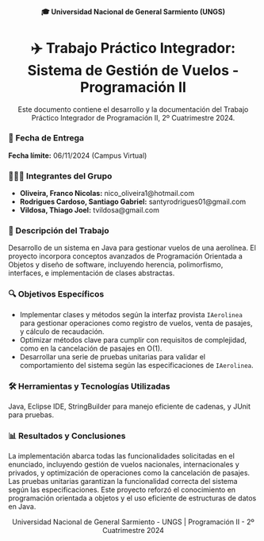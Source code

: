 <h4 align="center"> 🎓 Universidad Nacional de General Sarmiento (UNGS) </h4> <h1 align="center"> ✈️ Trabajo Práctico Integrador: Sistema de Gestión de Vuelos - Programación II </h1> <p align="center"> Este documento contiene el desarrollo y la documentación del Trabajo Práctico Integrador de Programación II, 2º Cuatrimestre 2024. </p> <h3> 📅 Fecha de Entrega</h3> <p> <strong>Fecha límite:</strong> 06/11/2024 (Campus Virtual) </p> <h3> 🧑‍🤝‍🧑 Integrantes del Grupo</h3> <ul> <li><strong>Oliveira, Franco Nicolas:</strong> nico_oliveira1@hotmail.com</li> <li><strong>Rodrigues Cardoso, Santiago Gabriel:</strong> santyrodrigues01@gmail.com</li> <li><strong>Vildosa, Thiago Joel:</strong> tvildosa@gmail.com</li> </ul> <h3> 📝 Descripción del Trabajo</h3> <p> Desarrollo de un sistema en Java para gestionar vuelos de una aerolínea. El proyecto incorpora conceptos avanzados de Programación Orientada a Objetos y diseño de software, incluyendo herencia, polimorfismo, interfaces, e implementación de clases abstractas. </p> <h3> 🔍 Objetivos Específicos</h3> <ul> <li>Implementar clases y métodos según la interfaz provista <code>IAerolinea</code> para gestionar operaciones como registro de vuelos, venta de pasajes, y cálculo de recaudación.</li> <li>Optimizar métodos clave para cumplir con requisitos de complejidad, como en la cancelación de pasajes en O(1).</li> <li>Desarrollar una serie de pruebas unitarias para validar el comportamiento del sistema según las especificaciones de <code>IAerolinea</code>.</li> </ul> <h3> 🛠 Herramientas y Tecnologías Utilizadas</h3> <p> Java, Eclipse IDE, StringBuilder para manejo eficiente de cadenas, y JUnit para pruebas. </p> <h3> 📊 Resultados y Conclusiones</h3> <p> La implementación abarca todas las funcionalidades solicitadas en el enunciado, incluyendo gestión de vuelos nacionales, internacionales y privados, y optimización de operaciones como la cancelación de pasajes. Las pruebas unitarias garantizan la funcionalidad correcta del sistema según las especificaciones. Este proyecto reforzó el conocimiento en programación orientada a objetos y el uso eficiente de estructuras de datos en Java. </p> <p align="center"> Universidad Nacional de General Sarmiento - UNGS | Programación II - 2º Cuatrimestre 2024 </p>
